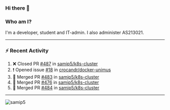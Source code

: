 ### Hi there 👋

### Who am I?
I'm a developer, student and IT-admin. I also administer AS213021.

---
### :zap: Recent Activity
<!--START_SECTION:activity-->
1. ❌ Closed PR [#487](https://github.com/samip5/k8s-cluster/pull/487) in [samip5/k8s-cluster](https://github.com/samip5/k8s-cluster)
2. ❗️ Opened issue [#18](https://github.com/crocandr/docker-unimus/issues/18) in [crocandr/docker-unimus](https://github.com/crocandr/docker-unimus)
3. 🎉 Merged PR [#483](https://github.com/samip5/k8s-cluster/pull/483) in [samip5/k8s-cluster](https://github.com/samip5/k8s-cluster)
4. 🎉 Merged PR [#476](https://github.com/samip5/k8s-cluster/pull/476) in [samip5/k8s-cluster](https://github.com/samip5/k8s-cluster)
5. 🎉 Merged PR [#484](https://github.com/samip5/k8s-cluster/pull/484) in [samip5/k8s-cluster](https://github.com/samip5/k8s-cluster)
<!--END_SECTION:activity-->
---

<img align="center" src="https://github-readme-stats.vercel.app/api?username=samip5&show_icons=true" alt="samip5" />
